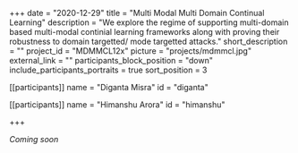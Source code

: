 +++
date = "2020-12-29"
title = "Multi Modal Multi Domain Continual Learning"
description = "We explore the regime of supporting multi-domain based multi-modal continial learning frameworks along with proving their robustness to domain targetted/ mode targetted attacks."
short_description = ""
project_id = "MDMMCL12x"
picture = "projects/mdmmcl.jpg"
external_link = ""
participants_block_position = "down"
include_participants_portraits = true
sort_position = 3

[[participants]]
    name = "Diganta Misra"
    id = "diganta"

[[participants]]
    name = "Himanshu Arora"
    id = "himanshu"

+++

*Coming soon*